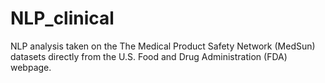 # NLP_clinical
NLP analysis taken on the The Medical Product Safety Network (MedSun) datasets directly from the U.S. Food and Drug Administration (FDA) webpage. 
